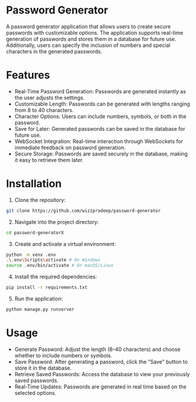 # Password Generator

A password generator application that allows users to create secure passwords with customizable options. The application supports real-time generation of passwords and stores them in a database for future use. Additionally, users can specify the inclusion of numbers and special characters in the generated passwords.

# Features

- Real-Time Password Generation: Passwords are generated instantly as the user adjusts the settings.
- Customizable Length: Passwords can be generated with lengths ranging from 8 to 40 characters.
- Character Options: Users can include numbers, symbols, or both in the password.
- Save for Later: Generated passwords can be saved in the database for future use.
- WebSocket Integration: Real-time interaction through WebSockets for immediate feedback on password generation.
- Secure Storage: Passwords are saved securely in the database, making it easy to retrieve them later.

# Installation

1. Clone the repository:

```bash
git clone https://github.com/wizzpradeep/password-generator
```

2. Navigate into the project directory:

```bash
cd password-generatorX
```

3. Create and activate a virtual environment:

```bash
python -m venv .env
.\.env\Scripts\activate # On Windows
source .env/bin/activate # On macOS/Linux
```

4. Install the required dependencies:

```bash
pip install -r requirements.txt
```

5. Run the application:

```bash
python manage.py runserver
```

# Usage

- Generate Password: Adjust the length (8–40 characters) and choose whether to include numbers or symbols.
- Save Password: After generating a password, click the "Save" button to store it in the database.
- Retrieve Saved Passwords: Access the database to view your previously saved passwords.
- Real-Time Updates: Passwords are generated in real time based on the selected options.
